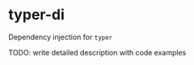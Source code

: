 typer-di
========

Dependency injection for `typer`

TODO: write detailed description with code examples
